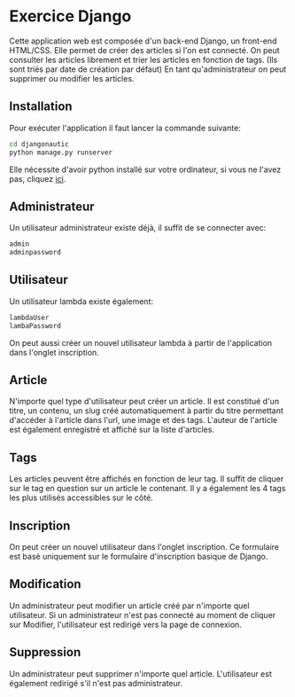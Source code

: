# Exercice Django

Cette application web est composée d'un back-end Django, un front-end HTML/CSS.
Elle permet de créer des articles si l'on est connecté.
On peut consulter les articles librement et trier les articles en fonction de tags. (Ils sont triés par date de création par défaut)
En tant qu'administrateur on peut supprimer ou modifier les articles.

## Installation

Pour exécuter l'application il faut lancer la commande suivante:

```bash
cd djangonautic
python manage.py runserver
```
Elle nécessite d'avoir python installé sur votre ordinateur, si vous ne l'avez pas, cliquez [ici](https://www.python.org/downloads/).

## Administrateur
Un utilisateur administrateur existe déjà, il suffit de se connecter avec:

```python
admin
adminpassword
```

## Utilisateur
Un utilisateur lambda existe également:

```python
lambdaUser
lambaPassword
```
On peut aussi créer un nouvel utilisateur lambda à partir de l'application dans l'onglet inscription.

## Article
N'importe quel type d'utilisateur peut créer un article. Il est constitué d'un titre, un contenu, un slug créé automatiquement à partir du titre permettant d'accéder à l'article dans l'url, une image et des tags. L'auteur de l'article est également enregistré et affiché sur la liste d'articles.

## Tags
Les articles peuvent être affichés en fonction de leur tag. Il suffit de cliquer sur le tag en question sur un article le contenant. Il y a également les 4 tags les plus utilisés accessibles sur le côté.

## Inscription
On peut créer un nouvel utilisateur dans l'onglet inscription. Ce formulaire est basé uniquement sur le formulaire d'inscription basique de Django.

## Modification
Un administrateur peut modifier un article créé par n'importe quel utilisateur. Si un administrateur n'est pas connecté au moment de cliquer sur Modifier, l'utilisateur est redirigé vers la page de connexion.

## Suppression
Un administrateur peut supprimer n'importe quel article. L'utilisateur est également redirigé s'il n'est pas administrateur.
